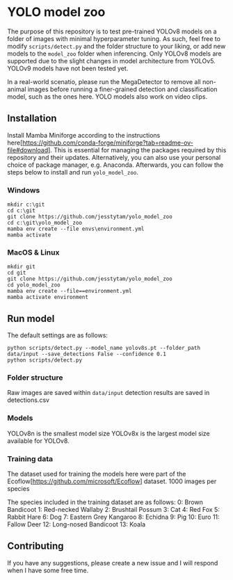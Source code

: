 # YOLO model zoo

The purpose of this repository is to test pre-trained YOLOv8 models on a folder of images with minimal hyperparameter tuning. As such, feel free to modify `scripts/detect.py` and the folder structure to your liking, or add new models to the `model_zoo` folder when inferencing. Only YOLOv8 models are supported due to the slight changes in model architecture from YOLOv5. YOLOv9 models have not been tested yet.

In a real-world scenatio, please run the MegaDetector to remove all non-animal images before running a finer-grained detection and classification model, such as the ones here. YOLO models also work on video clips.

## Installation

Install Mamba Miniforge according to the instructions here[https://github.com/conda-forge/miniforge?tab=readme-ov-file#download]. This is essential for managing the packages required by this repository and their updates. Alternatively, you can also use your personal choice of package manager, e.g. Anaconda. Afterwards, you can follow the steps below to install and run `yolo_model_zoo`.

### Windows

```
mkdir c:\git
cd c:\git
git clone https://github.com/jesstytam/yolo_model_zoo
cd c:\git\yolo_model_zoo
mamba env create --file envs\environment.yml
mamba activate 
```

### MacOS & Linux

```
mkdir git
cd git
git clone https://github.com/jesstytam/yolo_model_zoo
cd yolo_model_zoo
mamba env create --file==environment.yml
mamba activate environment
```

## Run model

The default settings are as follows:
```
python scripts/detect.py --model_name yolov8s.pt --folder_path data/input --save_detections False --confidence 0.1
python scripts/detect.py
```

### Folder structure

Raw images are saved within `data/input`
detection results are saved in detections.csv

### Models

YOLOv8n is the smallest model size
YOLOv8x is the largest model size available for YOLOv8.

### Training data

The dataset used for training the models here were part of the Ecoflow[https://github.com/microsoft/Ecoflow] dataset.
1000 images per species

The species included in the training dataset are as follows:
  0: Brown Bandicoot
  1: Red-necked Wallaby
  2: Brushtail Possum
  3: Cat
  4: Red Fox
  5: Rabbit Hare
  6: Dog
  7: Eastern Grey Kangaroo
  8: Echidna
  9: Pig
  10: Euro
  11: Fallow Deer
  12: Long-nosed Bandicoot
  13: Koala

## Contributing
If you have any suggestions, please create a new issue and I will respond when I have some free time.